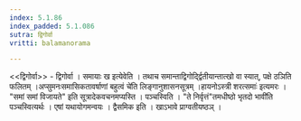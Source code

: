 ```yaml
---
index: 5.1.86
index_padded: 5.1.086
sutra: द्विगोर्वा
vritti: balamanorama

---
```

<<द्विगोर्वा>> - द्विगोर्वा । समायाः ख इत्येवेति । तथाच समान्ताद्विगोर्द्द्वितीयान्तात्खो वा स्यात्, पक्षे ठञिति फलितम् ।अप्सुमनःसमासिकतावर्षाणां बहुत्वं चे॑ति लिङ्गानुशासनसूत्रम् ।हायनोऽस्त्री शरत्समाः॑ इत्यमरः । "समां समां विजायते" इति सूत्रादेकवचनमप्यस्ति । पञ्चस्विति । "ते निर्वृत्तं"तमधीष्ठो भृतदो भावी॑ति पञ्चस्वित्यर्थः । एषां यथायोगमन्वयः । द्वैसमिक इति । खाऽभावे प्राग्वतीयष्ठञ् ।